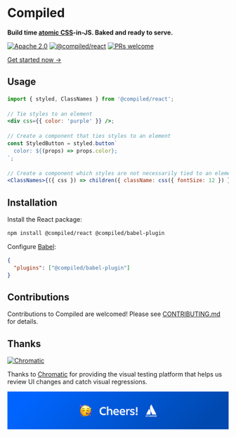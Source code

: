 # Compiled

**Build time [atomic CSS](https://compiledcssinjs.com/docs/atomic-css)-in-JS.
Baked and ready to serve.**

[![Apache 2.0](https://img.shields.io/badge/license-Apache%202.0-blue.svg?style=flat-square)](./LICENSE)
[![@compiled/react](https://img.shields.io/npm/v/@compiled/react?style=flat-square)](https://www.npmjs.com/package/@compiled/react)
[![PRs welcome](https://img.shields.io/badge/PRs-welcome-brightgreen.svg?style=flat-square)](./CONTRIBUTING.md)

[Get started now →](https://compiledcssinjs.com/docs)

## Usage

```jsx
import { styled, ClassNames } from '@compiled/react';

// Tie styles to an element
<div css={{ color: 'purple' }} />;

// Create a component that ties styles to an element
const StyledButton = styled.button`
  color: ${(props) => props.color};
`;

// Create a component which styles are not necessarily tied to an element
<ClassNames>{({ css }) => children({ className: css({ fontSize: 12 }) })}</ClassNames>;
```

## Installation

Install the React package:

```bash
npm install @compiled/react @compiled/babel-plugin
```

Configure [Babel](https://babeljs.io/docs/en/config-files):

```json
{
  "plugins": ["@compiled/babel-plugin"]
}
```

## Contributions

Contributions to Compiled are welcomed!
Please see [CONTRIBUTING.md](./CONTRIBUTING.md) for details.

## Thanks

<a href="https://www.chromatic.com/"><img src="https://user-images.githubusercontent.com/321738/84662277-e3db4f80-af1b-11ea-88f5-91d67a5e59f6.png" width="153" height="30" alt="Chromatic" /></a>

Thanks to [Chromatic](https://www.chromatic.com/) for providing the visual testing platform that helps us review UI changes and catch visual regressions.

[![Atlassian](https://raw.githubusercontent.com/atlassian-internal/oss-assets/master/banner-cheers-light.png)](https://atlassian.com)
